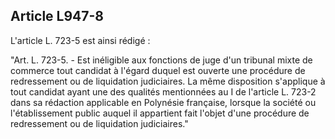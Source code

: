 Article L947-8
----
L'article L. 723-5 est ainsi rédigé :

"Art. L. 723-5. - Est inéligible aux fonctions de juge d'un tribunal mixte de
commerce tout candidat à l'égard duquel est ouverte une procédure de
redressement ou de liquidation judiciaires. La même disposition s'applique à
tout candidat ayant une des qualités mentionnées au I de l'article L. 723-2 dans
sa rédaction applicable en Polynésie française, lorsque la société ou
l'établissement public auquel il appartient fait l'objet d'une procédure de
redressement ou de liquidation judiciaires."
